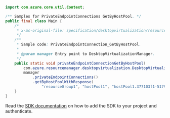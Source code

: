 ```java
import com.azure.core.util.Context;

/** Samples for PrivateEndpointConnections GetByHostPool. */
public final class Main {
    /*
     * x-ms-original-file: specification/desktopvirtualization/resource-manager/Microsoft.DesktopVirtualization/preview/2021-09-03-preview/examples/PrivateEndpointConnection_GetByHostPool.json
     */
    /**
     * Sample code: PrivateEndpointConnection_GetByHostPool.
     *
     * @param manager Entry point to DesktopVirtualizationManager.
     */
    public static void privateEndpointConnectionGetByHostPool(
        com.azure.resourcemanager.desktopvirtualization.DesktopVirtualizationManager manager) {
        manager
            .privateEndpointConnections()
            .getByHostPoolWithResponse(
                "resourceGroup1", "hostPool1", "hostPool1.377103f1-5179-4bdf-8556-4cdd3207cc5b", Context.NONE);
    }
}
```

Read the [SDK documentation](https://github.com/Azure/azure-sdk-for-java/blob/azure-resourcemanager-desktopvirtualization_1.0.0-beta.1/sdk/desktopvirtualization/azure-resourcemanager-desktopvirtualization/README.md) on how to add the SDK to your project and authenticate.
